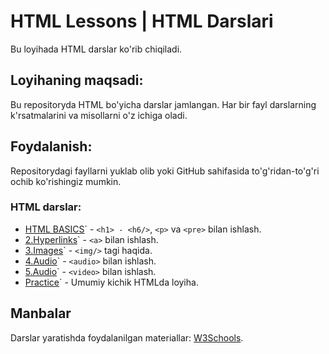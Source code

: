 # HTML Lessons | HTML Darslari

Bu loyihada HTML darslar ko'rib chiqiladi.

## Loyihaning maqsadi:
Bu repositoryda HTML bo'yicha darslar jamlangan. Har bir fayl darslarning k'rsatmalarini va misollarni o'z ichiga oladi.

## Foydalanish:
Repositorydagi fayllarni yuklab olib yoki GitHub sahifasida to'g'ridan-to'g'ri ochib ko'rishingiz mumkin.

### HTML darslar:
- <a href="https://github.com/MrAbdukarim/HTML-lessons/tree/main/1.%20HTML%20Basics">HTML BASICS<a/>` -  ``<h1> - <h6/>``, ``<p>`` va ``<pre>`` bilan ishlash.
- <a href="https://github.com/MrAbdukarim/HTML-lessons/tree/main/2.Hyperlinks">2.Hyperlinks<a/>` -  ``<a>`` bilan ishlash.
- <a href="https://github.com/MrAbdukarim/HTML-lessons/tree/main/3.Images">3.Images<a/>` -  ``<img/>`` tagi haqida.
- <a href="https://github.com/MrAbdukarim/HTML-lessons/tree/main/4.Audio">4.Audio<a/>` -  ``<audio>`` bilan ishlash.
- <a href="https://github.com/MrAbdukarim/HTML-lessons/tree/main/5.Video">5.Audio<a/>` -  ``<video>`` bilan ishlash.
- <a href="https://github.com/MrAbdukarim/HTML-lessons/blob/main/Practice.html">Practice<a/>` -  Umumiy kichik HTMLda loyiha.

## Manbalar
Darslar yaratishda foydalanilgan materiallar: [W3Schools](https://www.w3schools.com).
